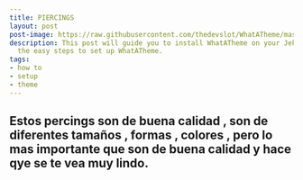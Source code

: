 ```yaml
---
title: PIERCINGS
layout: post
post-image: https://raw.githubusercontent.com/thedevslot/WhatATheme/master/assets/images/How%20to%20install%20and%20use%20WhatATheme.png?token=AHMQUEPHRKQFL5FS624RDJ26Z64HK
description: This post will guide you to install WhatATheme on your Jekyll site, follow
  the easy steps to set up WhatATheme.
tags:
- how to
- setup
- theme
---
```


Estos percings son de buena calidad , son de diferentes tamaños , formas , colores , pero lo mas importante que son de buena calidad y hace qye se te vea muy lindo.
---

